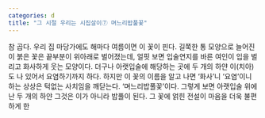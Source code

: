 ```yaml
---
categories: d
title: "그 시절 우리는 시집살이⑦ 며느리밥풀꽃"
---
```

참 곱다. 우리 집 마당가에도 해마다 여름이면 이 꽃이 핀다. 길쭉한 통 모양으로 늘어진 이 붉은 꽃은 끝부분이 위아래로 벌어졌는데, 얼핏 보면 입술연지를 바른 여인이 입을 벌리고 화사하게 웃는 모양이다. 더구나 아랫입술에 해당하는 곳에 두 개의 하얀 이(치아)도 나 있어서 요염하기까지 하다. 하지만 이 꽃의 이름을 알고 나면 ‘화사’니 ‘요염’이니 하는 상상은 턱없는 사치임을 깨닫는다. ‘며느리밥풀꽃’이다. 그렇게 보면 아랫입술 위에 난 두 개의 하얀 그것은 이가 아니라 밥풀이 된다. 그 꽃에 얽힌 전설이 마음을 더욱 불편하게 한